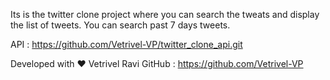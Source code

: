 Its is the twitter clone project where you can search the tweats and display the list of tweets. You can search past 7 days tweets.

API : https://github.com/Vetrivel-VP/twitter_clone_api.git

Developed with ♥ Vetrivel Ravi
GitHub : https://github.com/Vetrivel-VP
